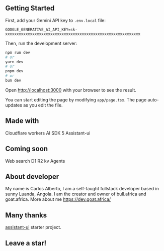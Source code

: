 
## Getting Started

First, add your Gemini API key to `.env.local` file:

```
GOOGLE_GENERATIVE_AI_API_KEY=sk-xxxxxxxxxxxxxxxxxxxxxxxxxxxxxxxxxxxxxxxxxxxxxxxxxxxxxxxxxxxx
```

Then, run the development server:

```bash
npm run dev
# or
yarn dev
# or
pnpm dev
# or
bun dev
```

Open [http://localhost:3000](http://localhost:3000) with your browser to see the result.

You can start editing the page by modifying `app/page.tsx`. The page auto-updates as you edit the file.

## Made with 
Cloudflare workers
AI SDK 5
Assistant-ui

## Coming soon
Web search
D1
R2
kv
Agents

## About developer
My name is Carlos Alberto, I am a self-taught fullstack developer based in sunny Luanda, Angola. I am the creator and owner of bull.africa and goat.africa.  More about me https://dev.goat.africa/

## Many thanks
[assistant-ui](https://github.com/Yonom/assistant-ui) starter project.

## Leave a star! 
